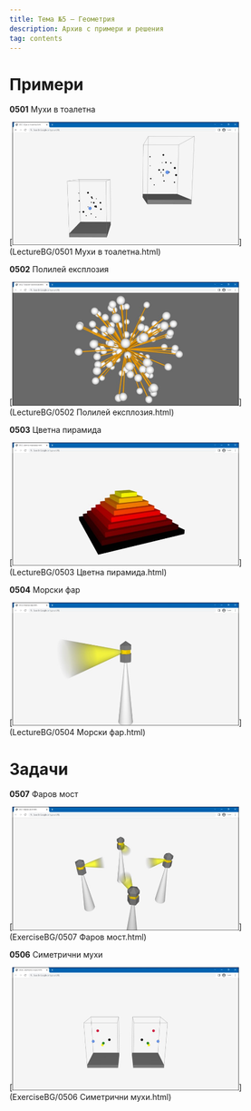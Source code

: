 ```yaml
---
title: Тема №5 – Геометрия
description: Архив с примери и решения
tag: contents
---
```


# Примери

**0501** Мухи в тоалетна

[<kbd><img src="LectureBG/0501%20Мухи%20в%20тоалетна.jpg" width="400"></kbd>](LectureBG/0501 Мухи в тоалетна.html)

**0502** Полилей експлозия

[<kbd><img src="LectureBG/0502%20Полилей%20експлозия.jpg" width="400"></kbd>](LectureBG/0502 Полилей експлозия.html)

**0503** Цветна пирамида

[<kbd><img src="LectureBG/0503%20Цветна%20пирамида.jpg" width="400"></kbd>](LectureBG/0503 Цветна пирамида.html)

**0504** Морски фар

[<kbd><img src="LectureBG/0504%20Морски%20фар.jpg" width="400"></kbd>](LectureBG/0504 Морски фар.html)



# Задачи

**0507** Фаров мост

[<kbd><img src="ExerciseBG/0507%20Фаров%20мост.jpg" width="400"></kbd>](ExerciseBG/0507 Фаров мост.html)

**0506** Симетрични мухи

[<kbd><img src="ExerciseBG/0506%20Симетрични%20мухи.jpg" width="400"></kbd>](ExerciseBG/0506 Симетрични мухи.html)
